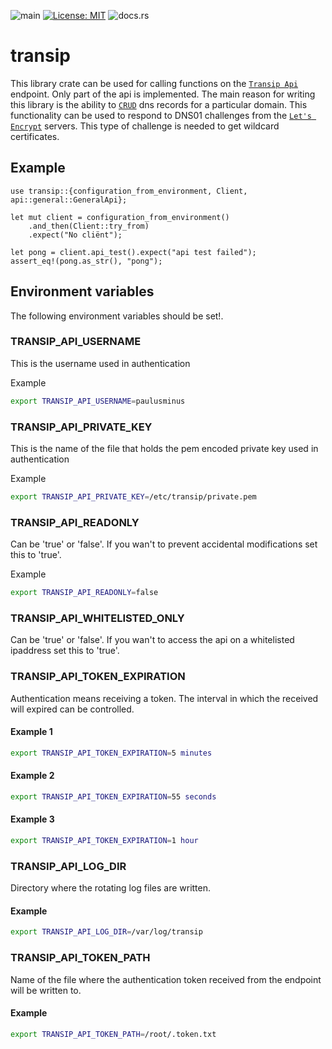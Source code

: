 ![main](https://github.com/paulusminus/transip-api/actions/workflows/rust.yml/badge.svg)
[![License: MIT](https://img.shields.io/badge/License-MIT-yellow.svg)](https://opensource.org/licenses/MIT)
![docs.rs](https://img.shields.io/docsrs/transip)

# transip

This library crate can be used for calling functions on the [`Transip Api`] endpoint.
Only part of the api is implemented. The main reason for writing this library is the ability
to [`CRUD`] dns records for a particular domain. This functionality can be used to respond to DNS01 challenges from the [`Let's Encrypt`] servers.
This type of challenge is needed to get wildcard certificates.


## Example

```no_run
use transip::{configuration_from_environment, Client, api::general::GeneralApi};

let mut client = configuration_from_environment()
    .and_then(Client::try_from)
    .expect("No cliënt");

let pong = client.api_test().expect("api test failed");
assert_eq!(pong.as_str(), "pong");
```

## Environment variables

The following environment variables should be set!.

### TRANSIP_API_USERNAME

This is the username used in authentication

Example

```bash
export TRANSIP_API_USERNAME=paulusminus
```

### TRANSIP_API_PRIVATE_KEY

This is the name of the file that holds the pem encoded private key used in authentication

Example

```bash
export TRANSIP_API_PRIVATE_KEY=/etc/transip/private.pem
```

### TRANSIP_API_READONLY

Can be 'true' or 'false'. If you wan't to prevent accidental modifications set this to 'true'.

Example

```bash
export TRANSIP_API_READONLY=false
```

### TRANSIP_API_WHITELISTED_ONLY

Can be 'true' or 'false'. If you wan't to access the api on a whitelisted ipaddress set this to 'true'.

### TRANSIP_API_TOKEN_EXPIRATION

Authentication means receiving a token. The interval in which the received will expired can be controlled.

#### Example 1

```bash
export TRANSIP_API_TOKEN_EXPIRATION=5 minutes
```

#### Example 2

```bash
export TRANSIP_API_TOKEN_EXPIRATION=55 seconds
```

#### Example 3

```bash
export TRANSIP_API_TOKEN_EXPIRATION=1 hour
```

### TRANSIP_API_LOG_DIR

Directory where the rotating log files are written.

#### Example

```bash
export TRANSIP_API_LOG_DIR=/var/log/transip
```

### TRANSIP_API_TOKEN_PATH

Name of the file where the authentication token received from the endpoint will be written to.

#### Example

```bash
export TRANSIP_API_TOKEN_PATH=/root/.token.txt
```

[`Transip Api`]: https://api.transip.nl
[`CRUD`]: https://en.wikipedia.org/wiki/Create,_read,_update_and_delete
[`Let's Encrypt`]: https://letsencrypt.org
